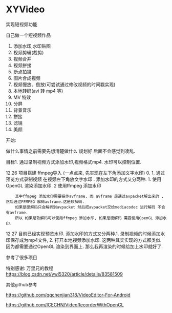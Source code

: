 # XYVideo
实现短视频功能


自己做一个短视频作品


1. 添加水印,水印贴图
2. 视频剪辑(裁剪)
3. 视频合并
4. 视频拼接
5. 断点拍摄
6. 图片合成视频
7. 视频慢放、倒放(可尝试通过修改视频的时间戳实现)
8. 本地转码(avi 转 mp4 等)
9. MV 特效
10. 分屏
11. 背景音乐
12. 拼接
13. 滤镜
14. 美颜


开始:

做什么事情之前需要先想清楚做什么 规划好 后面不会感觉到凌乱.

目标1. 通过录制视频方式添加水印,视频格式mp4. 水印可以控制位置.

12.26 项目搭建 ffmpeg导入  (一点点来, 先实现在左下角添加文字水印)
    0.
    1. 通过预览方式录制视频 在视频左下角放文字水印 .
        添加水印的方式又分两种.
        1. 使用OpenGL 渲染添加水印.
        2 使用ffmpeg 添加水印

        其中ffmpeg 添加水印需要操作avframe, 而 avframe 是通过avpacket解出来的 ,然后通过FFMPEG 解码avframe.这是软解码.
        如果是硬解码只会解析到avpacket 然后把avpacket交给mediacodec 进行解码 不会有avframe.
        所以 如果是软解码可以使用ffmpeg 添加水印, 如果是硬解码 需要使用OpenGL 添加水印.

12.27  目前已经实现预览水印.  添加水印的方式又分两种.1. 录制视频的时候添加水印保存成为mp4文件, 2. 打开本地视频添加水印.
       这两种其实实现的方式都类似. 因为都需要通过OpenGL 渲染到界面上. 那么我再渲染的时候给加上水印就好了.



参考了很多项目

特别感谢: 万里兄的教程   https://blog.csdn.net/ywl5320/article/details/83581509

其他github参考

https://github.com/qqchenjian318/VideoEditor-For-Android

https://github.com/ICECHN/VideoRecorderWithOpenGL
